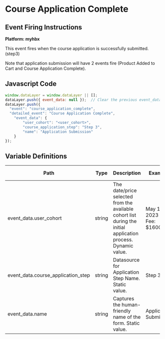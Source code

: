 # Course Application Complete

### 

## Event Firing Instructions

<p><strong>Platform: myhbx</strong></p>
<p>This event fires when the course application is successfully submitted. (step3)</p>

<p>Note that application submission will have 2 events fire (Product Added to Cart and Course Application Complete).</p>


## Javascript Code
```js
window.dataLayer = window.dataLayer || [];
dataLayer.push({ event_data: null });  // Clear the previous event_data object.
dataLayer.push({
  "event": "course_application_complete",
  "detailed_event": "Course Application Complete",
    "event_data": {
        "user_cohort": "<user_cohort>",
        "course_application_step": "Step 3",
        "name": "Application Submission"
    }
});
```

## Variable Definitions

|Path|Type|Description|Example|Pattern|Min Length|Max Length|Minimum|Maximum|Multiple Of|
| --- | --- | --- | --- | --- | --- | --- | --- | --- | --- |
|event_data.user_cohort|string|The date\/price selected from the available cohort list during the initial application process. Dynamic value. |May 10, 2023 - Fee: $1600|||||||
|event_data.course_application_step|string|Datasource for Application Step Name. Static value.| Step 3|||||||
|event_data.name|string|Captures the human-friendly name of the form. Static value.|Application Submission|||||||

